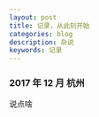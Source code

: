 ```yaml
---
layout: post
title: 记录，从此刻开始
categories: blog
description: 杂说
keywords: 记录
---
```


### 2017 年 12 月 杭州
说点啥
